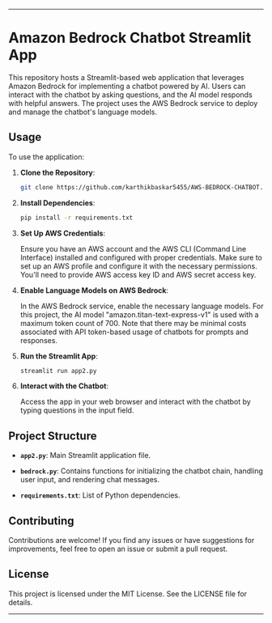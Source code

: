 
---

# Amazon Bedrock Chatbot Streamlit App

This repository hosts a Streamlit-based web application that leverages Amazon Bedrock for implementing a chatbot powered by AI. Users can interact with the chatbot by asking questions, and the AI model responds with helpful answers. The project uses the AWS Bedrock service to deploy and manage the chatbot's language models.

## Usage

To use the application:

1. **Clone the Repository**: 
   
    ```bash
    git clone https://github.com/karthikbaskar5455/AWS-BEDROCK-CHATBOT.git
    ```

2. **Install Dependencies**:
   
    ```bash
    pip install -r requirements.txt
    ```

3. **Set Up AWS Credentials**:
   
   Ensure you have an AWS account and the AWS CLI (Command Line Interface) installed and configured with proper credentials. Make sure to set up an AWS profile and configure it with the necessary permissions. You'll need to provide AWS access key ID and AWS secret access key.

4. **Enable Language Models on AWS Bedrock**:
   
   In the AWS Bedrock service, enable the necessary language models. For this project, the AI model "amazon.titan-text-express-v1" is used with a maximum token count of 700. Note that there may be minimal costs associated with API token-based usage of chatbots for prompts and responses.

5. **Run the Streamlit App**:
   
    ```bash
    streamlit run app2.py
    ```

6. **Interact with the Chatbot**:
   
   Access the app in your web browser and interact with the chatbot by typing questions in the input field.

## Project Structure

- **`app2.py`**: Main Streamlit application file.
  
- **`bedrock.py`**: Contains functions for initializing the chatbot chain, handling user input, and rendering chat messages.
  
- **`requirements.txt`**: List of Python dependencies.

## Contributing

Contributions are welcome! If you find any issues or have suggestions for improvements, feel free to open an issue or submit a pull request.

## License

This project is licensed under the MIT License. See the LICENSE file for details.

---

